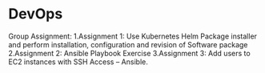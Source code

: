 # DevOps
Group Assignment:
1.Assignment 1: Use Kubernetes Helm  Package installer and perform installation, configuration and revision of Software package 
2.Assignment 2: Ansible Playbook Exercise
3.Assignment 3: Add users to EC2 instances with SSH Access – Ansible.
